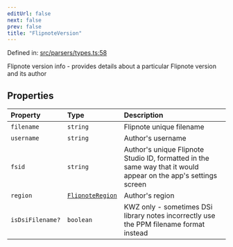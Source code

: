 ```yaml
---
editUrl: false
next: false
prev: false
title: "FlipnoteVersion"
---
```


Defined in: [src/parsers/types.ts:58](https://github.com/jaames/flipnote.js/blob/a8a7e56268fb7f3a0039ade6ddc69a607deedd27/src/parsers/types.ts#L58)

Flipnote version info - provides details about a particular Flipnote version and its author

## Properties

| Property | Type | Description |
| :------ | :------ | :------ |
| <a id="filename"></a> `filename` | `string` | Flipnote unique filename |
| <a id="username"></a> `username` | `string` | Author's username |
| <a id="fsid"></a> `fsid` | `string` | Author's unique Flipnote Studio ID, formatted in the same way that it would appear on the app's settings screen |
| <a id="region"></a> `region` | [`FlipnoteRegion`](/api/enumerations/flipnoteregion/) | Author's region |
| <a id="isdsifilename"></a> `isDsiFilename?` | `boolean` | KWZ only - sometimes DSi library notes incorrectly use the PPM filename format instead |
